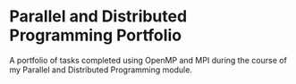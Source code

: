 # Parallel and Distributed Programming Portfolio
A portfolio of tasks completed using OpenMP and MPI during the course of my Parallel and Distributed Programming module.
